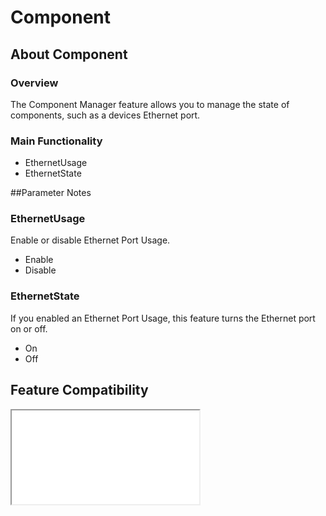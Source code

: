 # Component

## About Component

### Overview
The Component Manager feature allows you to manage the state of components, such as a devices Ethernet port.

### Main Functionality

* EthernetUsage
* EthernetState

##Parameter Notes

### EthernetUsage
Enable or disable Ethernet Port Usage.

* Enable
* Disable

### EthernetState
If you enabled an Ethernet Port Usage, this feature turns the Ethernet port on or off.

* On
* Off


## Feature Compatibility
<iframe src="compare.html#mx=4.3&csp=ComponentMgr&os=All&embed=true"></iframe>
